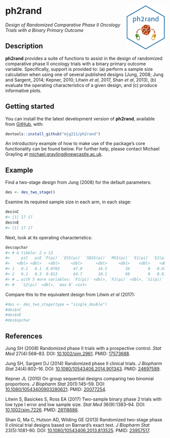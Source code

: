 
<!-- README.md is generated from README.Rmd. Please edit that file -->

# ph2rand <img src='man/figures/ph2rand.png' align="right" height="139" />

*Design of Randomized Comparative Phase II Oncology Trials with a Binary
Primary Outcome*

## Description

**ph2rand** provides a suite of functions to assist in the design of
randomized comparative phase II oncology trials with a binary primary
outcome variable. Specifically, support is provided to: (a) perform a
sample size calculation when using one of several published designs
(Jung, 2008; Jung and Sargent, 2014; Kepner, 2010; Litwin *et al*, 2017,
Shan *et al*, 2013), (b) evaluate the operating characteristics of a
given design, and (c) produce informative plots.

## Getting started

You can install the the latest development version of **ph2rand**,
available from [GitHub](https://github.com/), with:

``` r
devtools::install_github("mjg211/ph2rand")
```

An introductory example of how to make use of the package’s core
functionality can be found below. For further help, please contact
Michael Grayling at <michael.grayling@newcastle.ac.uk>.

## Example

Find a two-stage design from Jung (2008) for the default parameters:

``` r
des <- des_two_stage()
```

Examine its required sample size in each arm, in each stage:

``` r
des$nC
#> [1] 17 17
des$nE
#> [1] 17 17
```

Next, look at its operating characteristics:

``` r
des$opchar
#> # A tibble: 2 x 13
#>     piC   piE `P(pi)` `ESS(pi)` `SDSS(pi)` `MSS(pi)` `E1(pi)` `E2(pi)`
#>   <dbl> <dbl>   <dbl>     <dbl>      <dbl>     <dbl>    <dbl>    <dbl>
#> 1   0.1   0.1  0.0702      47.0       16.5        34        0   0.0702
#> 2   0.1   0.3  0.813       64.7       10.1        68        0   0.813 
#> # … with 5 more variables: `F1(pi)` <dbl>, `F2(pi)` <dbl>, `S1(pi)` <dbl>,
#> #   `S2(pi)` <dbl>, `max N` <int>
```

Compare this to the equivalent design from Litwin *et al* (2017):

``` r
#des <- des_two_stage(type = "single_double")
#des$nC
#des$nE
#des$opchar
```

## References

Jung SH (2008) Randomized phase II trials with a prospective control.
*Stat Med* 27(4):568–83. DOI:
[10.1002/sim.2961](https://doi.org/10.1002/sim.2961). PMID:
[17573688](https://www.ncbi.nlm.nih.gov/pubmed/17573688).

Jung SH, Sargent DJ (2014) Randomized phase II clinical trials. *J
Biopharm Stat* 24(4):802–16. DOI:
[10.1080/10543406.2014.901343](https://doi.org/10.1080/10543406.2014.901343).
PMID: [24697589](https://www.ncbi.nlm.nih.gov/pubmed/24697589).

Kepner JL (2010) On group sequential designs comparing two binomial
proportions. *J Biopharm Stat* 20(1):145–59. DOI:
[10.1080/10543400903280621](https://doi.org/10.1080/10543400903280621).
PMID: [20077254](https://www.ncbi.nlm.nih.gov/pubmed/20077254).

Litwin S, Basickes S, Ross EA (2017) Two-sample binary phase 2 trials
with low type I error and low sample size. *Stat Med* 36(9):1383–94.
DOI: [10.1002/sim.7226](http://doi.org/10.1002/sim.7226). PMID:
[28118686](https://www.ncbi.nlm.nih.gov/pubmed/28118686).

Shan G, Ma C, Hutson AD, Wilding GE (2013) Randomized two-stage phase II
clinical trial designs based on Barnard’s exact test. *J Biopharm Stat*
23(5):1081–90. DOI:
[10.1080/10543406.2013.813525](https://doi.org/10.1080/10543406.2013.813525).
PMID: [23957517](https://www.ncbi.nlm.nih.gov/pubmed/23957517).
